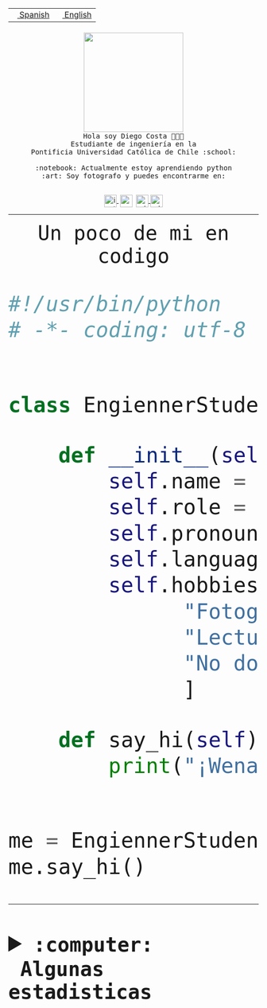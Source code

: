 <table border="0"  align="right">
 <tr><td><a href="README.md"><img src="https://upload.wikimedia.org/wikipedia/commons/thumb/8/89/Bandera_de_Espa%C3%B1a.svg/1200px-Bandera_de_Espa%C3%B1a.svg.png" height="10"> Spanish</a></td>
 <td><a href="README.en.md"><img src="https://upload.wikimedia.org/wikipedia/commons/a/a4/Flag_of_the_United_States.svg" height="10"> English</a></td></tr>
</table><br><br><br>


<p align="center">
  <img src="https://github.com/diegocostares/diegocostares/blob/main/Images/aaa2.gif?raw=true" height="200px" weight="200px">
  <br><samp>
    Hola soy Diego Costa 👨🏻‍💻<br>
    Estudiante de ingeniería en la <br>
    Pontificia Universidad Católica de Chile :school:<br>
  <br>
    :notebook: Actualmente estoy aprendiendo python <br>
    :art: Soy fotografo y puedes encontrarme en: <br>
  <br></samp>
  
</p>

<p align="center">
   <a href="https://instagram.com/diegocosta_no" target="blank">
    <img 
    align="center" src="https://cdn.jsdelivr.net/npm/simple-icons@3.0.1/icons/instagram.svg" alt="instagram" height="25px" width="25px" />
  </a>
  <a style="border: 3px solid; color: white;"href="https://t.me/diegocosta_no" target="blank">
  <img
  align="center" alt="Telegram" width="25px" src="https://icons-for-free.com/iconfiles/png/512/Telegram-1324888767380505522.png" />
</a>
<a href="https://api.whatsapp.com/send?phone=56971897835&text=Hola!" target="blank">
  <img
  align="center" alt="wtsp" width="25px" src="https://img.icons8.com/pastel-glyph/2x/whatsapp--v2.png" />
</a>
<a href="https://www.linkedin.com/in/diego-costa-786249213/" target="blank">
  <img
  align="center" alt="wtsp" width="25px" src="https://img.icons8.com/metro/452/linkedin.png" />
</a>

  </a>
</p>

---


<p align="center"><font size="25"><samp>Un poco de mi en codigo</samp></front></p>


```python
#!/usr/bin/python
# -*- coding: utf-8 -*-


class EngiennerStudent:

    def __init__(self):
        self.name = "Diego Costa"
        self.role = "Estudiante"
        self.pronouns = "he/him"
        self.language_spoken = ["es_CL", "en_US"]
        self.hobbies = [
              "Fotografia",
              "Lectura",
              "No dormir",
              ]

    def say_hi(self):
        print("¡Wena mundo!")


me = EngiennerStudent()
me.say_hi()
```
---
<details>
  <summary><b><samp>:computer: &nbsp;Algunas estadisticas</samp></b></summary>
  <br/></p>

<!--START_SECTION:waka-->
![Code Time](http://img.shields.io/badge/Code%20Time-869%20hrs%2026%20mins-blue)

**Soy nocturno 🦉** 

```text
🌞 Mañana                 9 commits           ░░░░░░░░░░░░░░░░░░░░░░░░░   00.37 % 
🌆 Día                    739 commits         ████████░░░░░░░░░░░░░░░░░   30.40 % 
🌃 Tarde                  1059 commits        ███████████░░░░░░░░░░░░░░   43.56 % 
🌙 Noche                  624 commits         ██████░░░░░░░░░░░░░░░░░░░   25.67 % 
```
📅 **Soy más productivo los Martes** 

```text
Lunes                    386 commits         ████░░░░░░░░░░░░░░░░░░░░░   15.88 % 
Martes                   501 commits         █████░░░░░░░░░░░░░░░░░░░░   20.61 % 
Miércoles                309 commits         ███░░░░░░░░░░░░░░░░░░░░░░   12.71 % 
Jueves                   298 commits         ███░░░░░░░░░░░░░░░░░░░░░░   12.26 % 
Viernes                  382 commits         ████░░░░░░░░░░░░░░░░░░░░░   15.71 % 
Sábado                   210 commits         ██░░░░░░░░░░░░░░░░░░░░░░░   08.64 % 
Domingo                  345 commits         ████░░░░░░░░░░░░░░░░░░░░░   14.19 % 
```


📊 **Esta semana me dediqué a** 

```text
🐱‍💻 Proyectos: 
2023-1-S4-Grupo2-Scraper 25 hrs 37 mins      ███████████████████░░░░░░   77.26 % 
private-test             6 hrs 32 mins       █████░░░░░░░░░░░░░░░░░░░░   19.71 % 
proyecto-grupo-31        37 mins             ░░░░░░░░░░░░░░░░░░░░░░░░░   01.89 % 
gpti-scrapper-main       22 mins             ░░░░░░░░░░░░░░░░░░░░░░░░░   01.14 % 
```


 Last Updated on 03/05/2023 01:34:54 UTC
<!--END_SECTION:waka-->
  
  

<p align="center"> <img src="https://github-readme-stats.vercel.app/api?username=diegocostares&show_icons=true&theme=ayu-mirage" alt="abhisheknaiidu" /></p>
 
</details>
